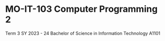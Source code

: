 # MO-IT-103 Computer Programming 2
Term 3  SY 2023 - 24  Bachelor of Science in Information Technology  A1101
